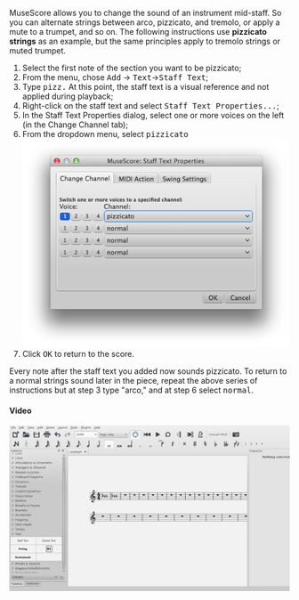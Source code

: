 MuseScore allows you to change the sound of an instrument mid-staff. So you can alternate strings between arco, pizzicato, and tremolo, or apply a mute to a trumpet, and so on. 
The following instructions use __pizzicato strings__ as an example, but the same principles apply to tremolo strings or muted trumpet.

1. Select the first note of the section you want to be pizzicato;
2. From the menu, chose <samp class="menu">Add</samp> &rarr; <samp class="submenu">Text</samp>&rarr;<samp class="menuitem">Staff Text</samp>;
3. Type <kbd>pizz.</kbd> At this point, the staff text is a visual reference and not applied during playback;
4. Right-click on the staff text and select <samp class="menuitem">Staff Text Properties...</samp>;
5. In the Staff Text Properties dialog, select one or more voices on the left (in the Change Channel tab);
6. From the dropdown menu, select <samp>pizzicato</samp>
![Staff text properties](../images/Staff%20text%20properties.png)
7. Click <kbd><samp>OK</samp></kbd> to return to the score.

Every note after the staff text you added now sounds pizzicato. To return to a normal strings sound later in the piece, repeat the above series of instructions but at step 3 type "arco," and at step 6 select <samp>normal</samp>.

#### Video

![pizztext](../images/pizztext.gif)
